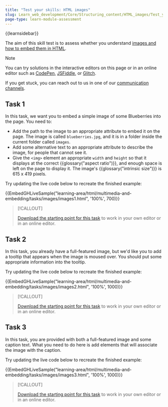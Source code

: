 ```yaml
---
title: "Test your skills: HTML images"
slug: Learn_web_development/Core/Structuring_content/HTML_images/Test_your_skills:_HTML_images
page-type: learn-module-assessment
---
```


{{learnsidebar}}

The aim of this skill test is to assess whether you understand [images and how to embed them in HTML](/en-US/docs/Learn_web_development/Core/Structuring_content/HTML_images).

> [!NOTE]
> You can try solutions in the interactive editors on this page or in an online editor such as [CodePen](https://codepen.io/), [JSFiddle](https://jsfiddle.net/), or [Glitch](https://glitch.com/).
>
> If you get stuck, you can reach out to us in one of our [communication channels](/en-US/docs/MDN/Community/Communication_channels).

## Task 1

In this task, we want you to embed a simple image of some Blueberries into the page. You need to:

- Add the path to the image to an appropriate attribute to embed it on the page. The image is called `blueberries.jpg`, and it is in a folder inside the current folder called `images`.
- Add some alternative text to an appropriate attribute to describe the image, for people that cannot see it.
- Give the `<img>` element an appropriate `width` and `height` so that it displays at the correct {{glossary("aspect ratio")}}, and enough space is left on the page to display it. The image's {{glossary("intrinsic size")}} is 615 x 419 pixels.

Try updating the live code below to recreate the finished example:

{{EmbedGHLiveSample("learning-area/html/multimedia-and-embedding/tasks/images/images1.html", '100%', 700)}}

> [!CALLOUT]
>
> [Download the starting point for this task](https://github.com/mdn/learning-area/blob/main/html/multimedia-and-embedding/tasks/images/images1-download.html) to work in your own editor or in an online editor.

## Task 2

In this task, you already have a full-featured image, but we'd like you to add a tooltip that appears when the image is moused over. You should put some appropriate information into the tooltip.

Try updating the live code below to recreate the finished example:

{{EmbedGHLiveSample("learning-area/html/multimedia-and-embedding/tasks/images/images2.html", '100%', 1000)}}

> [!CALLOUT]
>
> [Download the starting point for this task](https://github.com/mdn/learning-area/blob/main/html/multimedia-and-embedding/tasks/images/images2-download.html) to work in your own editor or in an online editor.

## Task 3

In this task, you are provided with both a full-featured image and some caption text. What you need to do here is add elements that will associate the image with the caption.

Try updating the live code below to recreate the finished example:

{{EmbedGHLiveSample("learning-area/html/multimedia-and-embedding/tasks/images/images3.html", '100%', 1000)}}

> [!CALLOUT]
>
> [Download the starting point for this task](https://github.com/mdn/learning-area/blob/main/html/multimedia-and-embedding/tasks/images/images3-download.html) to work in your own editor or in an online editor.
